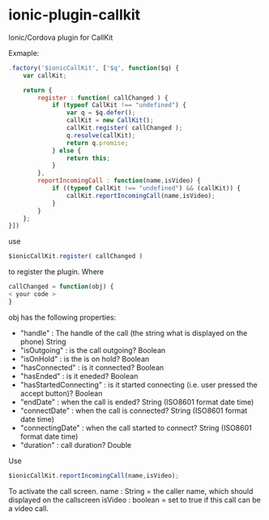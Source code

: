# ionic-plugin-callkit
Ionic/Cordova plugin for CallKit

Exmaple:

```javascript
.factory('$ionicCallKit', ['$q', function($q) {
	var callKit;

	return {
		register : function( callChanged ) {
			if (typeof CallKit !== "undefined") {
				var q = $q.defer();
				callKit = new CallKit();
				callKit.register( callChanged );
				q.resolve(callKit);
				return q.promise;
			} else {
				return this;
			}
		},
		reportIncomingCall : function(name,isVideo) {
			if ((typeof CallKit !== "undefined") && (callKit)) {
				callKit.reportIncomingCall(name,isVideo);
			}
		}
	};
}])
```

use

```javascript
$ionicCallKit.register( callChanged )
```

to register the plugin. Where

```javascript
callChanged = function(obj) {
< your code >
}
```

obj has the following properties:
* "handle" : The handle of the call (the string what is displayed on the phone) String
* "isOutgoing" : is the call outgoing? Boolean
* "isOnHold" : is the is on hold? Boolean
* "hasConnected" : is it connected? Boolean
* "hasEnded" : is it eneded? Boolean
* "hasStartedConnecting" : is it started connecting (i.e. user pressed the accept button)? Boolean
* "endDate" : when the call is ended? String (ISO8601 format date time)
* "connectDate" : when the call is connected? String (ISO8601 format date time)
* "connectingDate" : when the call started to connect? String (ISO8601 format date time)
* "duration" : call duration? Double

Use 

```javascript
$ionicCallKit.reportIncomingCall(name,isVideo);
```
To activate the call screen.
name : String = the caller name, which should displayed on the callscreen
isVideo : boolean = set to true if this call can be a video call.
